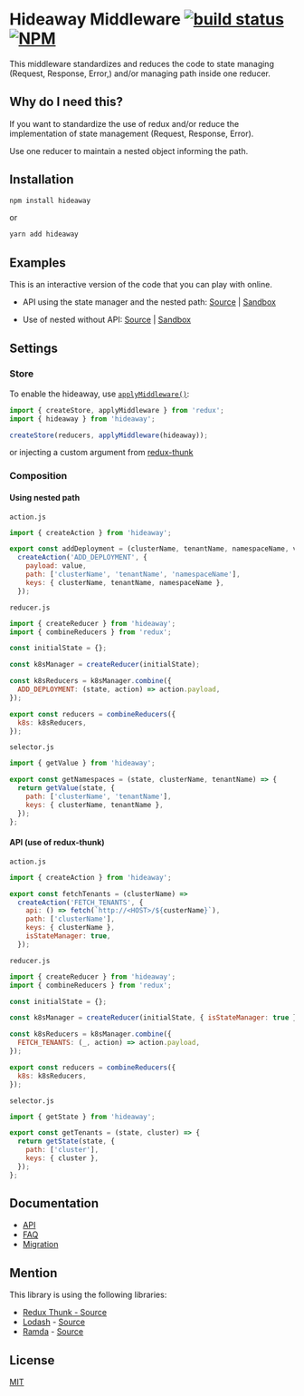 # Hideaway Middleware [![build status](https://img.shields.io/travis/Ozahata/hideaway/master.svg?style=flat-square)](https://travis-ci.org/Ozahata/hideaway) [![NPM](https://img.shields.io/npm/v/hideaway.svg)](https://www.npmjs.com/package/hideaway)

This middleware standardizes and reduces the code to state managing
(Request, Response, Error,) and/or managing path inside one reducer.

## Why do I need this?

If you want to standardize the use of redux and/or reduce the implementation
of state management (Request, Response, Error).

Use one reducer to maintain a nested object informing the path.

## Installation

```bash
npm install hideaway
```

or

```bash
yarn add hideaway
```

## Examples

This is an interactive version of the code that you can play with online.

- API using the state manager and the nested path:
  [Source](https://github.com/Ozahata/hideaway/tree/master/examples/api) |
  [Sandbox](https://codesandbox.io/s/github/Ozahata/hideaway/tree/master/examples/api)

- Use of nested without API:
  [Source](https://github.com/Ozahata/hideaway/tree/master/examples/nested) |
  [Sandbox](https://codesandbox.io/s/github/Ozahata/hideaway/tree/master/examples/nested)

## Settings

### Store

To enable the hideaway, use
[`applyMiddleware()`](https://redux.js.org/api/applymiddleware):

```js
import { createStore, applyMiddleware } from 'redux';
import { hideaway } from 'hideaway';

createStore(reducers, applyMiddleware(hideaway));
```

or injecting a custom argument from [redux-thunk](https://github.com/reduxjs/redux-thunk#injecting-a-custom-argument)

### Composition

#### Using nested path

`action.js`

```js
import { createAction } from 'hideaway';

export const addDeployment = (clusterName, tenantName, namespaceName, value) =>
  createAction('ADD_DEPLOYMENT', {
    payload: value,
    path: ['clusterName', 'tenantName', 'namespaceName'],
    keys: { clusterName, tenantName, namespaceName },
  });
```

`reducer.js`

```js
import { createReducer } from 'hideaway';
import { combineReducers } from 'redux';

const initialState = {};

const k8sManager = createReducer(initialState);

const k8sReducers = k8sManager.combine({
  ADD_DEPLOYMENT: (state, action) => action.payload,
});

export const reducers = combineReducers({
  k8s: k8sReducers,
});
```

`selector.js`

```js
import { getValue } from 'hideaway';

export const getNamespaces = (state, clusterName, tenantName) => {
  return getValue(state, {
    path: ['clusterName', 'tenantName'],
    keys: { clusterName, tenantName },
  });
};
```

#### API (use of redux-thunk)

`action.js`

```js
import { createAction } from 'hideaway';

export const fetchTenants = (clusterName) =>
  createAction('FETCH_TENANTS', {
    api: () => fetch(`http://<HOST>/${custerName}`),
    path: ['clusterName'],
    keys: { clusterName },
    isStateManager: true,
  });
```

`reducer.js`

```js
import { createReducer } from 'hideaway';
import { combineReducers } from 'redux';

const initialState = {};

const k8sManager = createReducer(initialState, { isStateManager: true });

const k8sReducers = k8sManager.combine({
  FETCH_TENANTS: (_, action) => action.payload,
});

export const reducers = combineReducers({
  k8s: k8sReducers,
});
```

`selector.js`

```js
import { getState } from 'hideaway';

export const getTenants = (state, cluster) => {
  return getState(state, {
    path: ['cluster'],
    keys: { cluster },
  });
};
```

## Documentation

- [API](docs/api.md)
- [FAQ](docs/faq.md)
- [Migration](docs/migration.md)

## Mention

This library is using the following libraries:

- [Redux Thunk - Source](https://github.com/reduxjs/redux-thunk)
- [Lodash](https://lodash.com/) - [Source](https://github.com/lodash/lodash)
- [Ramda](https://ramdajs.com/) - [Source](https://github.com/ramda/ramda)

## License

[MIT](LICENSE)
